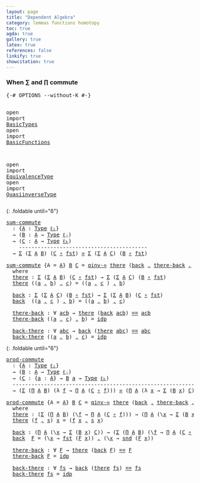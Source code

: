 ```yaml
---
layout: page
title: "Dependent Algebra"
category: lemmas functions homotopy
toc: true
agda: true
gallery: true
latex: true
references: false
linkify: true
showcitation: true
---
```


### When ∑ and ∏ commute


<div class="hide" >
<pre class="Agda">
<a id="254" class="Symbol">{-#</a> <a id="258" class="Keyword">OPTIONS</a> <a id="266" class="Pragma">--without-K</a> <a id="278" class="Symbol">#-}</a>

<a id="283" class="Keyword">open</a> <a id="288" class="Keyword">import</a> <a id="295" href="BasicTypes.html" class="Module">BasicTypes</a>
<a id="306" class="Keyword">open</a> <a id="311" class="Keyword">import</a> <a id="318" href="BasicFunctions.html" class="Module">BasicFunctions</a>

<a id="334" class="Keyword">open</a> <a id="339" class="Keyword">import</a> <a id="346" href="EquivalenceType.html" class="Module">EquivalenceType</a>
<a id="362" class="Keyword">open</a> <a id="367" class="Keyword">import</a> <a id="374" href="QuasiinverseType.html" class="Module">QuasiinverseType</a>
</pre>
</div>

{: .foldable until="6"}
<pre class="Agda">
<a id="sum-commute"></a><a id="447" href="DependentAlgebra.html#447" class="Function">sum-commute</a>
  <a id="461" class="Symbol">:</a> <a id="463" class="Symbol">{</a><a id="464" href="DependentAlgebra.html#464" class="Bound">A</a> <a id="466" class="Symbol">:</a> <a id="468" href="Intro.html#1813" class="Function">Type</a> <a id="473" href="Intro.html#2255" class="Generalizable">ℓᵢ</a><a id="475" class="Symbol">}</a>
  <a id="479" class="Symbol">→</a> <a id="481" class="Symbol">(</a><a id="482" href="DependentAlgebra.html#482" class="Bound">B</a> <a id="484" class="Symbol">:</a> <a id="486" href="DependentAlgebra.html#464" class="Bound">A</a> <a id="488" class="Symbol">→</a> <a id="490" href="Intro.html#1813" class="Function">Type</a> <a id="495" href="Intro.html#2258" class="Generalizable">ℓⱼ</a><a id="497" class="Symbol">)</a>
  <a id="501" class="Symbol">→</a> <a id="503" class="Symbol">(</a><a id="504" href="DependentAlgebra.html#504" class="Bound">C</a> <a id="506" class="Symbol">:</a> <a id="508" href="DependentAlgebra.html#464" class="Bound">A</a> <a id="510" class="Symbol">→</a> <a id="512" href="Intro.html#1813" class="Function">Type</a> <a id="517" href="Intro.html#2261" class="Generalizable">ℓₖ</a><a id="519" class="Symbol">)</a>
    <a id="525" class="Comment">-----------------------------------------</a>
  <a id="569" class="Symbol">→</a> <a id="571" href="BasicTypes.html#1690" class="Function">Σ</a> <a id="573" class="Symbol">(</a><a id="574" href="BasicTypes.html#1690" class="Function">Σ</a> <a id="576" href="DependentAlgebra.html#464" class="Bound">A</a> <a id="578" href="DependentAlgebra.html#482" class="Bound">B</a><a id="579" class="Symbol">)</a> <a id="581" class="Symbol">(</a><a id="582" href="DependentAlgebra.html#504" class="Bound">C</a> <a id="584" href="BasicFunctions.html#1026" class="Function Operator">∘</a> <a id="586" href="BasicTypes.html#1810" class="Function">fst</a><a id="589" class="Symbol">)</a> <a id="591" href="EquivalenceType.html#994" class="Function Operator">≃</a> <a id="593" href="BasicTypes.html#1690" class="Function">Σ</a> <a id="595" class="Symbol">(</a><a id="596" href="BasicTypes.html#1690" class="Function">Σ</a> <a id="598" href="DependentAlgebra.html#464" class="Bound">A</a> <a id="600" href="DependentAlgebra.html#504" class="Bound">C</a><a id="601" class="Symbol">)</a> <a id="603" class="Symbol">(</a><a id="604" href="DependentAlgebra.html#482" class="Bound">B</a> <a id="606" href="BasicFunctions.html#1026" class="Function Operator">∘</a> <a id="608" href="BasicTypes.html#1810" class="Function">fst</a><a id="611" class="Symbol">)</a>

<a id="614" href="DependentAlgebra.html#447" class="Function">sum-commute</a> <a id="626" class="Symbol">{</a><a id="627" class="Argument">A</a> <a id="629" class="Symbol">=</a> <a id="631" href="DependentAlgebra.html#631" class="Bound">A</a><a id="632" class="Symbol">}</a> <a id="634" href="DependentAlgebra.html#634" class="Bound">B</a> <a id="636" href="DependentAlgebra.html#636" class="Bound">C</a> <a id="638" class="Symbol">=</a> <a id="640" href="QuasiinverseType.html#3116" class="Function">qinv-≃</a> <a id="647" href="DependentAlgebra.html#696" class="Function">there</a> <a id="653" class="Symbol">(</a><a id="654" href="DependentAlgebra.html#788" class="Function">back</a> <a id="659" href="BasicTypes.html#1582" class="InductiveConstructor Operator">,</a> <a id="661" href="DependentAlgebra.html#879" class="Function">there-back</a> <a id="672" href="BasicTypes.html#1582" class="InductiveConstructor Operator">,</a> <a id="674" href="DependentAlgebra.html#960" class="Function">back-there</a><a id="684" class="Symbol">)</a>
  <a id="688" class="Keyword">where</a>
  <a id="696" href="DependentAlgebra.html#696" class="Function">there</a> <a id="702" class="Symbol">:</a> <a id="704" href="BasicTypes.html#1690" class="Function">Σ</a> <a id="706" class="Symbol">(</a><a id="707" href="BasicTypes.html#1690" class="Function">Σ</a> <a id="709" href="DependentAlgebra.html#631" class="Bound">A</a> <a id="711" href="DependentAlgebra.html#634" class="Bound">B</a><a id="712" class="Symbol">)</a> <a id="714" class="Symbol">(</a><a id="715" href="DependentAlgebra.html#636" class="Bound">C</a> <a id="717" href="BasicFunctions.html#1026" class="Function Operator">∘</a> <a id="719" href="BasicTypes.html#1810" class="Function">fst</a><a id="722" class="Symbol">)</a> <a id="724" class="Symbol">→</a> <a id="726" href="BasicTypes.html#1690" class="Function">Σ</a> <a id="728" class="Symbol">(</a><a id="729" href="BasicTypes.html#1690" class="Function">Σ</a> <a id="731" href="DependentAlgebra.html#631" class="Bound">A</a> <a id="733" href="DependentAlgebra.html#636" class="Bound">C</a><a id="734" class="Symbol">)</a> <a id="736" class="Symbol">(</a><a id="737" href="DependentAlgebra.html#634" class="Bound">B</a> <a id="739" href="BasicFunctions.html#1026" class="Function Operator">∘</a> <a id="741" href="BasicTypes.html#1810" class="Function">fst</a><a id="744" class="Symbol">)</a>
  <a id="748" href="DependentAlgebra.html#696" class="Function">there</a> <a id="754" class="Symbol">((</a><a id="756" href="DependentAlgebra.html#756" class="Bound">a</a> <a id="758" href="BasicTypes.html#1582" class="InductiveConstructor Operator">,</a> <a id="760" href="DependentAlgebra.html#760" class="Bound">b</a><a id="761" class="Symbol">)</a> <a id="763" href="BasicTypes.html#1582" class="InductiveConstructor Operator">,</a> <a id="765" href="DependentAlgebra.html#765" class="Bound">c</a><a id="766" class="Symbol">)</a> <a id="768" class="Symbol">=</a> <a id="770" class="Symbol">((</a><a id="772" href="DependentAlgebra.html#756" class="Bound">a</a> <a id="774" href="BasicTypes.html#1582" class="InductiveConstructor Operator">,</a> <a id="776" href="DependentAlgebra.html#765" class="Bound">c</a> <a id="778" class="Symbol">)</a> <a id="780" href="BasicTypes.html#1582" class="InductiveConstructor Operator">,</a> <a id="782" href="DependentAlgebra.html#760" class="Bound">b</a><a id="783" class="Symbol">)</a>

  <a id="788" href="DependentAlgebra.html#788" class="Function">back</a> <a id="793" class="Symbol">:</a> <a id="795" href="BasicTypes.html#1690" class="Function">Σ</a> <a id="797" class="Symbol">(</a><a id="798" href="BasicTypes.html#1690" class="Function">Σ</a> <a id="800" href="DependentAlgebra.html#631" class="Bound">A</a> <a id="802" href="DependentAlgebra.html#636" class="Bound">C</a><a id="803" class="Symbol">)</a> <a id="805" class="Symbol">(</a><a id="806" href="DependentAlgebra.html#634" class="Bound">B</a> <a id="808" href="BasicFunctions.html#1026" class="Function Operator">∘</a> <a id="810" href="BasicTypes.html#1810" class="Function">fst</a><a id="813" class="Symbol">)</a> <a id="815" class="Symbol">→</a> <a id="817" href="BasicTypes.html#1690" class="Function">Σ</a> <a id="819" class="Symbol">(</a><a id="820" href="BasicTypes.html#1690" class="Function">Σ</a> <a id="822" href="DependentAlgebra.html#631" class="Bound">A</a> <a id="824" href="DependentAlgebra.html#634" class="Bound">B</a><a id="825" class="Symbol">)</a> <a id="827" class="Symbol">(</a><a id="828" href="DependentAlgebra.html#636" class="Bound">C</a> <a id="830" href="BasicFunctions.html#1026" class="Function Operator">∘</a> <a id="832" href="BasicTypes.html#1810" class="Function">fst</a><a id="835" class="Symbol">)</a>
  <a id="839" href="DependentAlgebra.html#788" class="Function">back</a>  <a id="845" class="Symbol">((</a><a id="847" href="DependentAlgebra.html#847" class="Bound">a</a> <a id="849" href="BasicTypes.html#1582" class="InductiveConstructor Operator">,</a> <a id="851" href="DependentAlgebra.html#851" class="Bound">c</a> <a id="853" class="Symbol">)</a> <a id="855" href="BasicTypes.html#1582" class="InductiveConstructor Operator">,</a> <a id="857" href="DependentAlgebra.html#857" class="Bound">b</a><a id="858" class="Symbol">)</a> <a id="860" class="Symbol">=</a> <a id="862" class="Symbol">((</a><a id="864" href="DependentAlgebra.html#847" class="Bound">a</a> <a id="866" href="BasicTypes.html#1582" class="InductiveConstructor Operator">,</a> <a id="868" href="DependentAlgebra.html#857" class="Bound">b</a><a id="869" class="Symbol">)</a> <a id="871" href="BasicTypes.html#1582" class="InductiveConstructor Operator">,</a> <a id="873" href="DependentAlgebra.html#851" class="Bound">c</a><a id="874" class="Symbol">)</a>

  <a id="879" href="DependentAlgebra.html#879" class="Function">there-back</a> <a id="890" class="Symbol">:</a> <a id="892" class="Symbol">∀</a> <a id="894" href="DependentAlgebra.html#894" class="Bound">acb</a> <a id="898" class="Symbol">→</a> <a id="900" href="DependentAlgebra.html#696" class="Function">there</a> <a id="906" class="Symbol">(</a><a id="907" href="DependentAlgebra.html#788" class="Function">back</a> <a id="912" href="DependentAlgebra.html#894" class="Bound">acb</a><a id="915" class="Symbol">)</a> <a id="917" href="BasicTypes.html#4294" class="Datatype Operator">==</a> <a id="920" href="DependentAlgebra.html#894" class="Bound">acb</a>
  <a id="926" href="DependentAlgebra.html#879" class="Function">there-back</a> <a id="937" class="Symbol">((</a><a id="939" href="DependentAlgebra.html#939" class="Bound">a</a> <a id="941" href="BasicTypes.html#1582" class="InductiveConstructor Operator">,</a> <a id="943" href="DependentAlgebra.html#943" class="Bound">c</a><a id="944" class="Symbol">)</a> <a id="946" href="BasicTypes.html#1582" class="InductiveConstructor Operator">,</a> <a id="948" href="DependentAlgebra.html#948" class="Bound">b</a><a id="949" class="Symbol">)</a> <a id="951" class="Symbol">=</a> <a id="953" href="BasicTypes.html#4349" class="InductiveConstructor">idp</a>

  <a id="960" href="DependentAlgebra.html#960" class="Function">back-there</a> <a id="971" class="Symbol">:</a> <a id="973" class="Symbol">∀</a> <a id="975" href="DependentAlgebra.html#975" class="Bound">abc</a> <a id="979" class="Symbol">→</a> <a id="981" href="DependentAlgebra.html#788" class="Function">back</a> <a id="986" class="Symbol">(</a><a id="987" href="DependentAlgebra.html#696" class="Function">there</a> <a id="993" href="DependentAlgebra.html#975" class="Bound">abc</a><a id="996" class="Symbol">)</a> <a id="998" href="BasicTypes.html#4294" class="Datatype Operator">==</a> <a id="1001" href="DependentAlgebra.html#975" class="Bound">abc</a>
  <a id="1007" href="DependentAlgebra.html#960" class="Function">back-there</a> <a id="1018" class="Symbol">((</a><a id="1020" href="DependentAlgebra.html#1020" class="Bound">a</a> <a id="1022" href="BasicTypes.html#1582" class="InductiveConstructor Operator">,</a> <a id="1024" href="DependentAlgebra.html#1024" class="Bound">b</a><a id="1025" class="Symbol">)</a> <a id="1027" href="BasicTypes.html#1582" class="InductiveConstructor Operator">,</a> <a id="1029" href="DependentAlgebra.html#1029" class="Bound">c</a><a id="1030" class="Symbol">)</a> <a id="1032" class="Symbol">=</a> <a id="1034" href="BasicTypes.html#4349" class="InductiveConstructor">idp</a>
</pre>

{: .foldable until="6"}
<pre class="Agda">
<a id="prod-commute"></a><a id="1087" href="DependentAlgebra.html#1087" class="Function">prod-commute</a>
  <a id="1102" class="Symbol">:</a> <a id="1104" class="Symbol">{</a><a id="1105" href="DependentAlgebra.html#1105" class="Bound">A</a> <a id="1107" class="Symbol">:</a> <a id="1109" href="Intro.html#1813" class="Function">Type</a> <a id="1114" href="Intro.html#2255" class="Generalizable">ℓᵢ</a><a id="1116" class="Symbol">}</a>
  <a id="1120" class="Symbol">→</a> <a id="1122" class="Symbol">(</a><a id="1123" href="DependentAlgebra.html#1123" class="Bound">B</a> <a id="1125" class="Symbol">:</a> <a id="1127" href="DependentAlgebra.html#1105" class="Bound">A</a> <a id="1129" class="Symbol">→</a> <a id="1131" href="Intro.html#1813" class="Function">Type</a> <a id="1136" href="Intro.html#2258" class="Generalizable">ℓⱼ</a><a id="1138" class="Symbol">)</a>
  <a id="1142" class="Symbol">→</a> <a id="1144" class="Symbol">(</a><a id="1145" href="DependentAlgebra.html#1145" class="Bound">C</a> <a id="1147" class="Symbol">:</a> <a id="1149" class="Symbol">{</a><a id="1150" href="DependentAlgebra.html#1150" class="Bound">a</a> <a id="1152" class="Symbol">:</a> <a id="1154" href="DependentAlgebra.html#1105" class="Bound">A</a><a id="1155" class="Symbol">}</a> <a id="1157" class="Symbol">→</a> <a id="1159" href="DependentAlgebra.html#1123" class="Bound">B</a> <a id="1161" href="DependentAlgebra.html#1150" class="Bound">a</a> <a id="1163" class="Symbol">→</a> <a id="1165" href="Intro.html#1813" class="Function">Type</a> <a id="1170" href="Intro.html#2261" class="Generalizable">ℓₖ</a><a id="1172" class="Symbol">)</a>
  <a id="1176" class="Comment">-----------------------------------------------------------</a>
  <a id="1238" class="Symbol">→</a> <a id="1240" class="Symbol">(</a><a id="1241" href="BasicTypes.html#1690" class="Function">Σ</a> <a id="1243" class="Symbol">(</a><a id="1244" href="BasicTypes.html#1883" class="Function">Π</a> <a id="1246" href="DependentAlgebra.html#1105" class="Bound">A</a> <a id="1248" href="DependentAlgebra.html#1123" class="Bound">B</a><a id="1249" class="Symbol">)</a> <a id="1251" class="Symbol">(λ</a> <a id="1254" href="DependentAlgebra.html#1254" class="Bound">f</a> <a id="1256" class="Symbol">→</a> <a id="1258" href="BasicTypes.html#1883" class="Function">Π</a> <a id="1260" href="DependentAlgebra.html#1105" class="Bound">A</a> <a id="1262" class="Symbol">(</a><a id="1263" href="DependentAlgebra.html#1145" class="Bound">C</a> <a id="1265" href="BasicFunctions.html#1026" class="Function Operator">∘</a> <a id="1267" href="DependentAlgebra.html#1254" class="Bound">f</a><a id="1268" class="Symbol">)))</a> <a id="1272" href="EquivalenceType.html#994" class="Function Operator">≃</a> <a id="1274" class="Symbol">(</a><a id="1275" href="BasicTypes.html#1883" class="Function">Π</a> <a id="1277" href="DependentAlgebra.html#1105" class="Bound">A</a> <a id="1279" class="Symbol">(λ</a> <a id="1282" href="DependentAlgebra.html#1282" class="Bound">x</a> <a id="1284" class="Symbol">→</a> <a id="1286" href="BasicTypes.html#1690" class="Function">Σ</a> <a id="1288" class="Symbol">(</a><a id="1289" href="DependentAlgebra.html#1123" class="Bound">B</a> <a id="1291" href="DependentAlgebra.html#1282" class="Bound">x</a><a id="1292" class="Symbol">)</a> <a id="1294" href="DependentAlgebra.html#1145" class="Bound">C</a><a id="1295" class="Symbol">))</a>

<a id="1299" href="DependentAlgebra.html#1087" class="Function">prod-commute</a> <a id="1312" class="Symbol">{</a><a id="1313" class="Argument">A</a> <a id="1315" class="Symbol">=</a> <a id="1317" href="DependentAlgebra.html#1317" class="Bound">A</a><a id="1318" class="Symbol">}</a> <a id="1320" href="DependentAlgebra.html#1320" class="Bound">B</a> <a id="1322" href="DependentAlgebra.html#1322" class="Bound">C</a> <a id="1324" class="Symbol">=</a> <a id="1326" href="QuasiinverseType.html#3116" class="Function">qinv-≃</a> <a id="1333" href="DependentAlgebra.html#1382" class="Function">there</a> <a id="1339" class="Symbol">(</a><a id="1340" href="DependentAlgebra.html#1481" class="Function">back</a> <a id="1345" href="BasicTypes.html#1582" class="InductiveConstructor Operator">,</a> <a id="1347" href="DependentAlgebra.html#1595" class="Function">there-back</a> <a id="1358" href="BasicTypes.html#1582" class="InductiveConstructor Operator">,</a> <a id="1360" href="DependentAlgebra.html#1658" class="Function">back-there</a><a id="1370" class="Symbol">)</a>
  <a id="1374" class="Keyword">where</a>
  <a id="1382" href="DependentAlgebra.html#1382" class="Function">there</a> <a id="1388" class="Symbol">:</a> <a id="1390" class="Symbol">(</a><a id="1391" href="BasicTypes.html#1690" class="Function">Σ</a> <a id="1393" class="Symbol">(</a><a id="1394" href="BasicTypes.html#1883" class="Function">Π</a> <a id="1396" href="DependentAlgebra.html#1317" class="Bound">A</a> <a id="1398" href="DependentAlgebra.html#1320" class="Bound">B</a><a id="1399" class="Symbol">)</a> <a id="1401" class="Symbol">(\</a><a id="1403" href="DependentAlgebra.html#1403" class="Bound">f</a> <a id="1405" class="Symbol">→</a> <a id="1407" href="BasicTypes.html#1883" class="Function">Π</a> <a id="1409" href="DependentAlgebra.html#1317" class="Bound">A</a> <a id="1411" class="Symbol">(</a><a id="1412" href="DependentAlgebra.html#1322" class="Bound">C</a> <a id="1414" href="BasicFunctions.html#1026" class="Function Operator">∘</a> <a id="1416" href="DependentAlgebra.html#1403" class="Bound">f</a><a id="1417" class="Symbol">)))</a> <a id="1421" class="Symbol">→</a> <a id="1423" class="Symbol">(</a><a id="1424" href="BasicTypes.html#1883" class="Function">Π</a> <a id="1426" href="DependentAlgebra.html#1317" class="Bound">A</a> <a id="1428" class="Symbol">(\</a><a id="1430" href="DependentAlgebra.html#1430" class="Bound">x</a> <a id="1432" class="Symbol">→</a> <a id="1434" href="BasicTypes.html#1690" class="Function">Σ</a> <a id="1436" class="Symbol">(</a><a id="1437" href="DependentAlgebra.html#1320" class="Bound">B</a> <a id="1439" href="DependentAlgebra.html#1430" class="Bound">x</a><a id="1440" class="Symbol">)</a> <a id="1442" href="DependentAlgebra.html#1322" class="Bound">C</a><a id="1443" class="Symbol">))</a>
  <a id="1448" href="DependentAlgebra.html#1382" class="Function">there</a> <a id="1454" class="Symbol">(</a><a id="1455" href="DependentAlgebra.html#1455" class="Bound">f</a> <a id="1457" href="BasicTypes.html#1582" class="InductiveConstructor Operator">,</a> <a id="1459" href="DependentAlgebra.html#1459" class="Bound">s</a><a id="1460" class="Symbol">)</a> <a id="1462" href="DependentAlgebra.html#1462" class="Bound">x</a> <a id="1464" class="Symbol">=</a> <a id="1466" class="Symbol">(</a><a id="1467" href="DependentAlgebra.html#1455" class="Bound">f</a> <a id="1469" href="DependentAlgebra.html#1462" class="Bound">x</a> <a id="1471" href="BasicTypes.html#1582" class="InductiveConstructor Operator">,</a> <a id="1473" href="DependentAlgebra.html#1459" class="Bound">s</a> <a id="1475" href="DependentAlgebra.html#1462" class="Bound">x</a><a id="1476" class="Symbol">)</a>

  <a id="1481" href="DependentAlgebra.html#1481" class="Function">back</a> <a id="1486" class="Symbol">:</a> <a id="1488" class="Symbol">(</a><a id="1489" href="BasicTypes.html#1883" class="Function">Π</a> <a id="1491" href="DependentAlgebra.html#1317" class="Bound">A</a> <a id="1493" class="Symbol">(\</a><a id="1495" href="DependentAlgebra.html#1495" class="Bound">x</a> <a id="1497" class="Symbol">→</a> <a id="1499" href="BasicTypes.html#1690" class="Function">Σ</a> <a id="1501" class="Symbol">(</a><a id="1502" href="DependentAlgebra.html#1320" class="Bound">B</a> <a id="1504" href="DependentAlgebra.html#1495" class="Bound">x</a><a id="1505" class="Symbol">)</a> <a id="1507" href="DependentAlgebra.html#1322" class="Bound">C</a><a id="1508" class="Symbol">))</a> <a id="1511" class="Symbol">→</a> <a id="1513" class="Symbol">(</a><a id="1514" href="BasicTypes.html#1690" class="Function">Σ</a> <a id="1516" class="Symbol">(</a><a id="1517" href="BasicTypes.html#1883" class="Function">Π</a> <a id="1519" href="DependentAlgebra.html#1317" class="Bound">A</a> <a id="1521" href="DependentAlgebra.html#1320" class="Bound">B</a><a id="1522" class="Symbol">)</a> <a id="1524" class="Symbol">(\</a><a id="1526" href="DependentAlgebra.html#1526" class="Bound">f</a> <a id="1528" class="Symbol">→</a> <a id="1530" href="BasicTypes.html#1883" class="Function">Π</a> <a id="1532" href="DependentAlgebra.html#1317" class="Bound">A</a> <a id="1534" class="Symbol">(</a><a id="1535" href="DependentAlgebra.html#1322" class="Bound">C</a> <a id="1537" href="BasicFunctions.html#1026" class="Function Operator">∘</a> <a id="1539" href="DependentAlgebra.html#1526" class="Bound">f</a><a id="1540" class="Symbol">)))</a>
  <a id="1546" href="DependentAlgebra.html#1481" class="Function">back</a>  <a id="1552" href="DependentAlgebra.html#1552" class="Bound">F</a> <a id="1554" class="Symbol">=</a> <a id="1556" class="Symbol">(\</a><a id="1558" href="DependentAlgebra.html#1558" class="Bound">x</a> <a id="1560" class="Symbol">→</a> <a id="1562" href="BasicTypes.html#1810" class="Function">fst</a> <a id="1566" class="Symbol">(</a><a id="1567" href="DependentAlgebra.html#1552" class="Bound">F</a> <a id="1569" href="DependentAlgebra.html#1558" class="Bound">x</a><a id="1570" class="Symbol">))</a> <a id="1573" href="BasicTypes.html#1582" class="InductiveConstructor Operator">,</a> <a id="1575" class="Symbol">(\</a><a id="1577" href="DependentAlgebra.html#1577" class="Bound">x</a> <a id="1579" class="Symbol">→</a> <a id="1581" href="BasicTypes.html#1821" class="Function">snd</a> <a id="1585" class="Symbol">(</a><a id="1586" href="DependentAlgebra.html#1552" class="Bound">F</a> <a id="1588" href="DependentAlgebra.html#1577" class="Bound">x</a><a id="1589" class="Symbol">))</a>

  <a id="1595" href="DependentAlgebra.html#1595" class="Function">there-back</a> <a id="1606" class="Symbol">:</a> <a id="1608" class="Symbol">∀</a> <a id="1610" href="DependentAlgebra.html#1610" class="Bound">F</a> <a id="1612" class="Symbol">→</a> <a id="1614" href="DependentAlgebra.html#1382" class="Function">there</a> <a id="1620" class="Symbol">(</a><a id="1621" href="DependentAlgebra.html#1481" class="Function">back</a> <a id="1626" href="DependentAlgebra.html#1610" class="Bound">F</a><a id="1627" class="Symbol">)</a> <a id="1629" href="BasicTypes.html#4294" class="Datatype Operator">==</a> <a id="1632" href="DependentAlgebra.html#1610" class="Bound">F</a>
  <a id="1636" href="DependentAlgebra.html#1595" class="Function">there-back</a> <a id="1647" href="DependentAlgebra.html#1647" class="Bound">F</a> <a id="1649" class="Symbol">=</a> <a id="1651" href="BasicTypes.html#4349" class="InductiveConstructor">idp</a>

  <a id="1658" href="DependentAlgebra.html#1658" class="Function">back-there</a> <a id="1669" class="Symbol">:</a> <a id="1671" class="Symbol">∀</a> <a id="1673" href="DependentAlgebra.html#1673" class="Bound">fs</a> <a id="1676" class="Symbol">→</a> <a id="1678" href="DependentAlgebra.html#1481" class="Function">back</a> <a id="1683" class="Symbol">(</a><a id="1684" href="DependentAlgebra.html#1382" class="Function">there</a> <a id="1690" href="DependentAlgebra.html#1673" class="Bound">fs</a><a id="1692" class="Symbol">)</a> <a id="1694" href="BasicTypes.html#4294" class="Datatype Operator">==</a> <a id="1697" href="DependentAlgebra.html#1673" class="Bound">fs</a>
  <a id="1702" href="DependentAlgebra.html#1658" class="Function">back-there</a> <a id="1713" href="DependentAlgebra.html#1713" class="Bound">fs</a> <a id="1716" class="Symbol">=</a> <a id="1718" href="BasicTypes.html#4349" class="InductiveConstructor">idp</a>
</pre>
